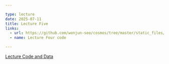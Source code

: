 ```yaml
---

type: lecture
date: 2025-07-11
title: Lecture Five 
links:
  - url: https://github.com/wonjun-seo/cosmos/tree/master/static_files/presentations/lecture_five/
  - name: Lecture Four code 

---
```

[Lecture Code and Data](https://github.com/wonjun-seo/cosmos/tree/master/static_files/presentations/lecture_five/code&data)
